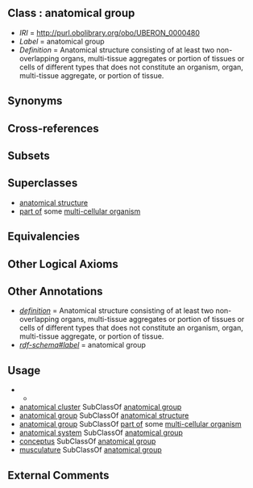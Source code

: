 
## Class : anatomical group

 * *IRI* = http://purl.obolibrary.org/obo/UBERON_0000480
 * *Label* = anatomical group
 * *Definition* = Anatomical structure consisting of at least two non-overlapping organs, multi-tissue aggregates or portion of tissues or cells of different types that does not constitute an organism, organ, multi-tissue aggregate, or portion of tissue.

## Synonyms


## Cross-references


## Subsets


## Superclasses

 * [anatomical structure](../../UBERON/61/UBERON_0000061.md)
 * [part of](../../BFO/50/BFO_0000050.md) some [multi-cellular organism](../../UBERON/68/UBERON_0000468.md)

## Equivalencies


## Other Logical Axioms


## Other Annotations

 * *[definition](../../IAO/15/IAO_0000115.md)* = Anatomical structure consisting of at least two non-overlapping organs, multi-tissue aggregates or portion of tissues or cells of different types that does not constitute an organism, organ, multi-tissue aggregate, or portion of tissue.
 * *[rdf-schema#label](../../el/rdf-schema#label.md)* = anatomical group

## Usage

 * -
 * [anatomical cluster](../../UBERON/77/UBERON_0000477.md) SubClassOf [anatomical group](../../UBERON/80/UBERON_0000480.md)
 * [anatomical group](../../UBERON/80/UBERON_0000480.md) SubClassOf [anatomical structure](../../UBERON/61/UBERON_0000061.md)
 * [anatomical group](../../UBERON/80/UBERON_0000480.md) SubClassOf [part of](../../BFO/50/BFO_0000050.md) some [multi-cellular organism](../../UBERON/68/UBERON_0000468.md)
 * [anatomical system](../../UBERON/67/UBERON_0000467.md) SubClassOf [anatomical group](../../UBERON/80/UBERON_0000480.md)
 * [conceptus](../../UBERON/16/UBERON_0004716.md) SubClassOf [anatomical group](../../UBERON/80/UBERON_0000480.md)
 * [musculature](../../UBERON/15/UBERON_0001015.md) SubClassOf [anatomical group](../../UBERON/80/UBERON_0000480.md)

## External Comments

